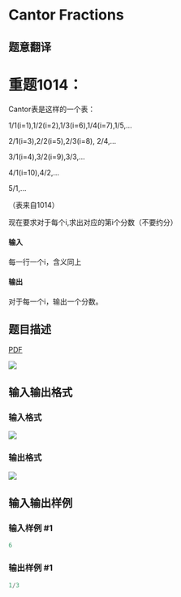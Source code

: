 # Cantor Fractions

## 题意翻译

# 重题1014：

Cantor表是这样的一个表：

1/1(i=1),1/2(i=2),1/3(i=6),1/4(i=7),1/5,…

2/1(i=3),2/2(i=5),2/3(i=8), 2/4,…

3/1(i=4),3/2(i=9),3/3,…

4/1(i=10),4/2,…

5/1,…

（表来自1014）

现在要求对于每个i,求出对应的第i个分数（不要约分）

#### 输入

每一行一个i，含义同上

#### 输出

对于每一个i，输出一个分数。

## 题目描述

[problemUrl]: https://uva.onlinejudge.org/index.php?option=com_onlinejudge&Itemid=8&category=10&page=show_problem&problem=821

[PDF](https://uva.onlinejudge.org/external/8/p880.pdf)

![](https://cdn.luogu.com.cn/upload/vjudge_pic/UVA880/af2f20215e4139c6dcc4fc3b610e0bd74612c0bc.png)

## 输入输出格式

### 输入格式

![](https://cdn.luogu.com.cn/upload/vjudge_pic/UVA880/119afb9132ecf9dd263a2fecea512bb4d3e14f46.png)

### 输出格式

![](https://cdn.luogu.com.cn/upload/vjudge_pic/UVA880/3f8868518dfdfa8f08e681afe3fbba5d3eb23ebf.png)

## 输入输出样例

### 输入样例 #1

```cpp
6
```


### 输出样例 #1

```cpp
1/3
```



